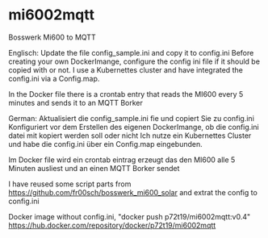 # mi6002mqtt
Bosswerk Mi600 to MQTT

Englisch:
Update the file config_sample.ini and copy it to config.ini
Before creating your own DockerImange, configure the config ini file if it should be copied with or not.
I use a Kubernettes cluster and have integrated the config.ini via a Config.map.

In the Docker file there is a crontab entry that reads the MI600 every 5 minutes and sends it to an MQTT Borker


German:
Aktualisiert die config_sample.ini fie und copiert Sie zu config.ini
Konfiguriert vor dem Erstellen des eigenen DockerImange, ob die config.ini datei mit kopiert werden soll oder nicht
Ich nutze ein Kubernettes Cluster und habe die config.ini über ein Config.map eingebunden.

Im Docker file wird ein crontab eintrag erzeugt das den MI600 alle 5 Minuten ausliest und an einen MQTT Borker sendet

I have reused some script parts from https://github.com/fr00sch/bosswerk_mi600_solar and extrat the config to config.ini

Docker image without config.ini, "docker push p72t19/mi6002mqtt:v0.4"
https://hub.docker.com/repository/docker/p72t19/mi6002mqtt


